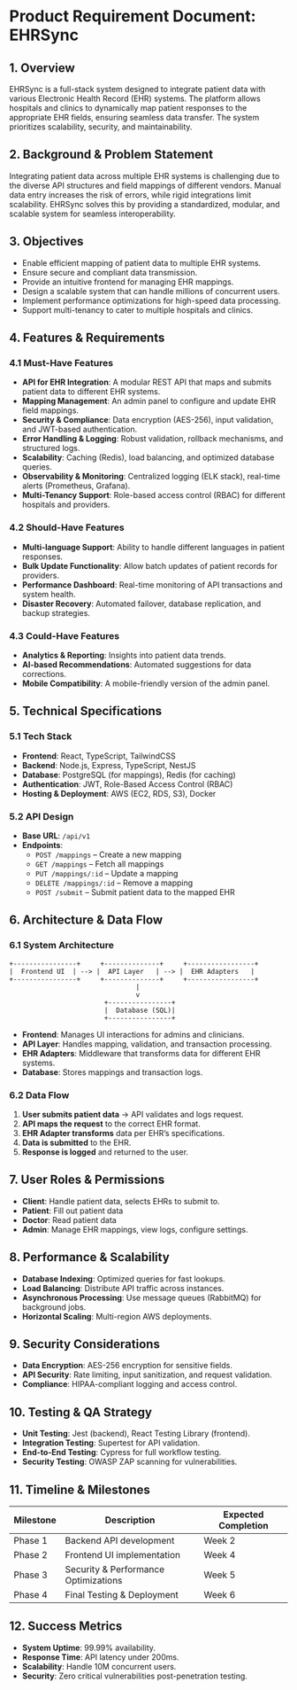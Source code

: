 # Product Requirement Document: EHRSync

## 1. Overview

EHRSync is a full-stack system designed to integrate patient data with various Electronic Health Record (EHR) systems. The platform allows hospitals and clinics to dynamically map patient responses to the appropriate EHR fields, ensuring seamless data transfer. The system prioritizes scalability, security, and maintainability.

## 2. Background & Problem Statement

Integrating patient data across multiple EHR systems is challenging due to the diverse API structures and field mappings of different vendors. Manual data entry increases the risk of errors, while rigid integrations limit scalability. EHRSync solves this by providing a standardized, modular, and scalable system for seamless interoperability.

## 3. Objectives

- Enable efficient mapping of patient data to multiple EHR systems.
- Ensure secure and compliant data transmission.
- Provide an intuitive frontend for managing EHR mappings.
- Design a scalable system that can handle millions of concurrent users.
- Implement performance optimizations for high-speed data processing.
- Support multi-tenancy to cater to multiple hospitals and clinics.

## 4. Features & Requirements

### 4.1 Must-Have Features

- **API for EHR Integration**: A modular REST API that maps and submits patient data to different EHR systems.
- **Mapping Management**: An admin panel to configure and update EHR field mappings.
- **Security & Compliance**: Data encryption (AES-256), input validation, and JWT-based authentication.
- **Error Handling & Logging**: Robust validation, rollback mechanisms, and structured logs.
- **Scalability**: Caching (Redis), load balancing, and optimized database queries.
- **Observability & Monitoring**: Centralized logging (ELK stack), real-time alerts (Prometheus, Grafana).
- **Multi-Tenancy Support**: Role-based access control (RBAC) for different hospitals and providers.

### 4.2 Should-Have Features

- **Multi-language Support**: Ability to handle different languages in patient responses.
- **Bulk Update Functionality**: Allow batch updates of patient records for providers.
- **Performance Dashboard**: Real-time monitoring of API transactions and system health.
- **Disaster Recovery**: Automated failover, database replication, and backup strategies.

### 4.3 Could-Have Features

- **Analytics & Reporting**: Insights into patient data trends.
- **AI-based Recommendations**: Automated suggestions for data corrections.
- **Mobile Compatibility**: A mobile-friendly version of the admin panel.

## 5. Technical Specifications

### 5.1 Tech Stack

- **Frontend**: React, TypeScript, TailwindCSS
- **Backend**: Node.js, Express, TypeScript, NestJS
- **Database**: PostgreSQL (for mappings), Redis (for caching)
- **Authentication**: JWT, Role-Based Access Control (RBAC)
- **Hosting & Deployment**: AWS (EC2, RDS, S3), Docker

### 5.2 API Design

- **Base URL**: `/api/v1`
- **Endpoints**:
  - `POST /mappings` – Create a new mapping
  - `GET /mappings` – Fetch all mappings
  - `PUT /mappings/:id` – Update a mapping
  - `DELETE /mappings/:id` – Remove a mapping
  - `POST /submit` – Submit patient data to the mapped EHR

## 6. Architecture & Data Flow

### 6.1 System Architecture

```mermaid
+----------------+     +--------------+     +-----------------+
|  Frontend UI  | --> |  API Layer   | --> |  EHR Adapters   |
+----------------+     +--------------+     +-----------------+
                                |
                                v
                        +----------------+
                        |  Database (SQL)|
                        +----------------+
```

- **Frontend**: Manages UI interactions for admins and clinicians.
- **API Layer**: Handles mapping, validation, and transaction processing.
- **EHR Adapters**: Middleware that transforms data for different EHR systems.
- **Database**: Stores mappings and transaction logs.

### 6.2 Data Flow

1. **User submits patient data** → API validates and logs request.
2. **API maps the request** to the correct EHR format.
3. **EHR Adapter transforms** data per EHR’s specifications.
4. **Data is submitted** to the EHR.
5. **Response is logged** and returned to the user.

## 7. User Roles & Permissions

- **Client**: Handle patient data, selects EHRs to submit to.
- **Patient**: Fill out patient data
- **Doctor**: Read patient data
- **Admin**: Manage EHR mappings, view logs, configure settings.

## 8. Performance & Scalability

- **Database Indexing**: Optimized queries for fast lookups.
- **Load Balancing**: Distribute API traffic across instances.
- **Asynchronous Processing**: Use message queues (RabbitMQ) for background jobs.
- **Horizontal Scaling**: Multi-region AWS deployments.

## 9. Security Considerations

- **Data Encryption**: AES-256 encryption for sensitive fields.
- **API Security**: Rate limiting, input sanitization, and request validation.
- **Compliance**: HIPAA-compliant logging and access control.

## 10. Testing & QA Strategy

- **Unit Testing**: Jest (backend), React Testing Library (frontend).
- **Integration Testing**: Supertest for API validation.
- **End-to-End Testing**: Cypress for full workflow testing.
- **Security Testing**: OWASP ZAP scanning for vulnerabilities.

## 11. Timeline & Milestones

| Milestone | Description                          | Expected Completion |
| --------- | ------------------------------------ | ------------------- |
| Phase 1   | Backend API development              | Week 2              |
| Phase 2   | Frontend UI implementation           | Week 4              |
| Phase 3   | Security & Performance Optimizations | Week 5              |
| Phase 4   | Final Testing & Deployment           | Week 6              |

## 12. Success Metrics

- **System Uptime**: 99.99% availability.
- **Response Time**: API latency under 200ms.
- **Scalability**: Handle 10M concurrent users.
- **Security**: Zero critical vulnerabilities post-penetration testing.
